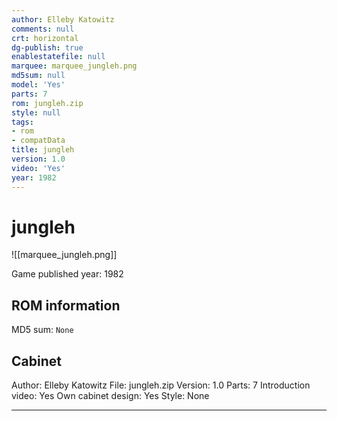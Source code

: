 ```yaml
---
author: Elleby Katowitz
comments: null
crt: horizontal
dg-publish: true
enablestatefile: null
marquee: marquee_jungleh.png
md5sum: null
model: 'Yes'
parts: 7
rom: jungleh.zip
style: null
tags:
- rom
- compatData
title: jungleh
version: 1.0
video: 'Yes'
year: 1982
---
```


# jungleh

![[marquee_jungleh.png]]

Game published year: 1982

## ROM information

MD5 sum: `None` 

## Cabinet

Author: Elleby Katowitz
File: jungleh.zip
Version: 1.0
Parts: 7
Introduction video: Yes
Own cabinet design: Yes
Style: None

---
